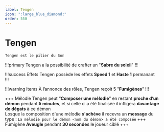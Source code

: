 ```yaml
---
label: Tengen
icon: ":large_blue_diamond:"
order: 550
---
```


# Tengen

```txt
Tengen est le pilier du Son
```

!!!primary
Tengen a la possibilité de crafter un "**Sabre du soleil**"
!!!

!!!success Effets
Tengen possède les effets **Speed 1** et **Haste 1** permanant
!!!

!!!warning Items
À l’annonce des rôles, Tengen reçoit 5 "**Fumigènes**"
!!!

+++ Mélodie
Tengen peut “**Composer une mélodie**” en restant **proche d’un démon** pendant **5 minutes**, et si celle ci a été finalisée il infligera **davantage de dégats** à ce démon <br>
Losque la composition d'une mélodie **s'achève** il recevra un **message** du type : ```La mélodie pour le démon <nom du démon> a été composée```
+++ Fumigène
**Aveugle** pendant **30 secondes** le joueur ciblé
+++









